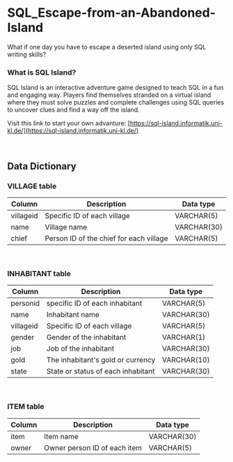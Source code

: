 # SQL_Escape-from-an-Abandoned-Island


What if one day you have to escape a deserted island using only SQL writing skills?


### What is SQL Island?

SQL Island is an interactive adventure game designed to teach SQL in a fun and engaging way. Players find themselves stranded on a virtual island where they must solve puzzles and complete challenges using SQL queries to uncover clues and find a way off the island.


Visit this link to start your own advanture:
[https://sql-island.informatik.uni-kl.de/](https://sql-island.informatik.uni-kl.de/)

<br/>


## Data Dictionary

### VILLAGE table
| Column                     | Description                                | Data type        |
| -------------------------  | ------------------------------------------ | ---------------- |
| villageid                  | Specific ID of each village                | VARCHAR(5)       | 
| name                       | Village name                               | VARCHAR(30)      |
| chief                      | Person ID of the chief for each village    | VARCHAR(5)       | 


<br/>


### INHABITANT table

| Column                     | Description                                | Data type        |
| -------------------------  | ------------------------------------------ | ---------------- |
| personid                   | specific ID of each inhabitant             | VARCHAR(5)       | 
| name                       | Inhabitant name                            | VARCHAR(30)      |
| villageid                  | Specific ID of each village                | VARCHAR(5)       | 
| gender                     | Gender of the inhabitant                   | VARCHAR(1)       |
| job                        | Job of the inhabitant                      | VARCHAR(30)      |
| gold                       | The inhabitant's gold or currency          | VARCHAR(10)      |
| state                      | State or status of each inhabitant         | VARCHAR(30)      |


<br/>


### ITEM table

| Column                     | Description                                | Data type        |
| -------------------------  | ------------------------------------------ | ---------------- |
| item                       | Item name                                  | VARCHAR(30)      |
| owner                      | Owner person ID of each item               | VARCHAR(5)       | 






